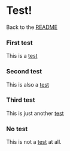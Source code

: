 # Test!

Back to the [README](md-test)

### First test

This is a [test](AnotherFile)

### Second test

This is also a [test](YAMDF.md)

### Third test

This is just another [test](YAFHD.html)

### No test

This is not a [test](md-test/blob/master/JAFI.md) at all.


